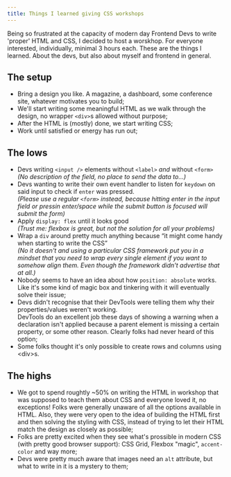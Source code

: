 ```yaml
---
title: Things I learned giving CSS workshops
---
```


Being so frustrated at the capacity of modern day Frontend Devs to write &#39;proper&#39; HTML and CSS, I decided to host a worskhop. For everyone interested, individually, minimal 3 hours each. These are the things I learned. About the devs, but also about myself and frontend in general.

## The setup

- Bring a design you like. A magazine, a dashboard, some conference site, whatever motivates you to build;
- We'll start writing some meaningful HTML as we walk through the design, no wrapper `<div>`s allowed without purpose;
- After the HTML is (mostly) done, we start writing CSS;
- Work until satisfied or energy has run out;

## The lows

- Devs writing `<input />` elements without `<label>` *and* without `<form>` <br>_(No description of the field, no place to send the data to&hellip;)_
- Devs wanting to write their own event handler to listen for `keydown` on said input to check if `enter` was pressed. <br>_(Please use a regular `<form>` instead, because hitting enter in the input field or pressin enter/space while the submit button is focused will submit the form)_
- Apply `display: flex` until it looks good<br>_(Trust me: flexbox is great, but not the solution for all your problems)_
- Wrap a `div` around pretty much anything because <q>it might come handy when starting to write the CSS</q><br>_(No it doesn&#39;t and using a particular CSS framework put you in a mindset that you need to wrap every single element if you want to somehow align them. Even though the framework didn't advertise that at all.)_
- Nobody seems to have an idea about how `position: absolute` works. <br>Like it's some kind of magic box and tinkering with it will eventually solve their issue;
- Devs didn't recognise that their DevTools were telling them why their properties/values weren't working. <br>DevTools do an excellent job these days of showing a warning when a declaration isn't applied because a parent element is missing a certain property, or some other reason. Clearly folks had never heard of this option;
- Some folks thought it's only possible to create rows and columns using &lt;div&gt;s.<br>

## The highs

- We got to spend roughtly ~50% on writing the HTML in workshop that was supposed to teach them about CSS and everyone loved it, no exceptions! Folks were generally unaware of all the options available in HTML. Also, they were very open to the idea of building the HTML first and then solving the styling with CSS, instead of trying to let their HTML match the design as closely as possible;
- Folks are pretty excited when they see what's prossible in modern CSS (with pretty good browser support): CSS Grid, Flexbox &quot;magic&quot;, `accent-color` and way more;
- Devs were pretty much aware that images need an `alt` attribute, but what to write in it is a mystery to them;

